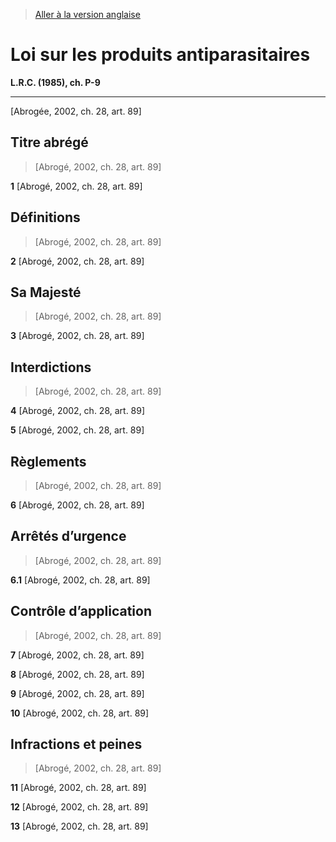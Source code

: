 > [Aller à la version anglaise](/en/Acts/Revised%20Statutes%20of%20Canada/P/P-9.md)

# Loi sur les produits antiparasitaires

**L.R.C. (1985), ch. P-9**


----------


[Abrogée,  2002, ch. 28, art. 89]



## Titre abrégé
> [Abrogé,  2002, ch. 28, art. 89]



**1** [Abrogé,  2002, ch. 28, art. 89]




## Définitions
> [Abrogé,  2002, ch. 28, art. 89]



**2** [Abrogé,  2002, ch. 28, art. 89]




## Sa Majesté
> [Abrogé,  2002, ch. 28, art. 89]



**3** [Abrogé,  2002, ch. 28, art. 89]




## Interdictions
> [Abrogé,  2002, ch. 28, art. 89]



**4** [Abrogé,  2002, ch. 28, art. 89]



**5** [Abrogé,  2002, ch. 28, art. 89]




## Règlements
> [Abrogé,  2002, ch. 28, art. 89]



**6** [Abrogé,  2002, ch. 28, art. 89]




## Arrêtés d’urgence
> [Abrogé,  2002, ch. 28, art. 89]



**6.1** [Abrogé,  2002, ch. 28, art. 89]




## Contrôle d’application
> [Abrogé,  2002, ch. 28, art. 89]



**7** [Abrogé,  2002, ch. 28, art. 89]



**8** [Abrogé,  2002, ch. 28, art. 89]



**9** [Abrogé,  2002, ch. 28, art. 89]



**10** [Abrogé,  2002, ch. 28, art. 89]




## Infractions et peines
> [Abrogé,  2002, ch. 28, art. 89]



**11** [Abrogé,  2002, ch. 28, art. 89]



**12** [Abrogé,  2002, ch. 28, art. 89]



**13** [Abrogé,  2002, ch. 28, art. 89]


